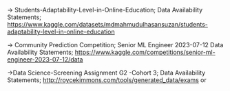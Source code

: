 -> Students-Adaptability-Level-in-Online-Education;
   Data Availability Statements; https://www.kaggle.com/datasets/mdmahmudulhasansuzan/students-adaptability-level-in-online-education

-> Community Prediction Competition; Senior ML Engineer 2023-07-12
   Data Availability Statements; https://www.kaggle.com/competitions/senior-ml-engineer-2023-07-12/data
   
->Data Science-Screening Assignment G2 -Cohort 3;
   Data Availability Statements; http://roycekimmons.com/tools/generated_data/exams or 


